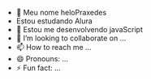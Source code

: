 - 👋 Meu nome heloPraxedes
-  Estou estudando Alura
- 🌱 Estou me desenvolvendo javaScript
- 💞️ I’m looking to collaborate on ...
- 📫 How to reach me ...
- 😄 Pronouns: ...
- ⚡ Fun fact: ...

<!---
heloPraxedes/heloPraxedes is a ✨ special ✨ repository because its `README.md` (this file) appears on your GitHub profile.
You can click the Preview link to take a look at your changes.
--->

